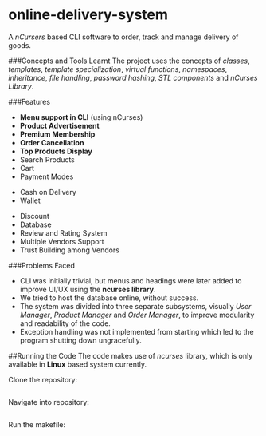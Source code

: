 # online-delivery-system
A _nCursers_ based CLI software to order, track and manage delivery of goods.

###Concepts and Tools Learnt
The project uses the concepts of _classes_, _templates_, _template specialization_, _virtual functions_, _namespaces_, _inheritance_, _file handling_, _password hashing_, _STL components_ and _nCurses Library_.

###Features
- __Menu support in CLI__ (using nCurses)
- __Product Advertisement__
- __Premium Membership__
- __Order Cancellation__
- __Top Products Display__ 
- Search Products
- Cart
- Payment Modes
 * Cash on Delivery
 * Wallet
- Discount
- Database
- Review and Rating System
- Multiple Vendors Support
- Trust Building among Vendors

###Problems Faced
- CLI was initially trivial, but menus and headings were later added to improve UI/UX using the __ncurses library__.
- We tried to host the database online, without success.
- The system was divided into three separate subsystems, visually _User Manager_, _Product Manager_ and _Order Manager_, to improve modularity and readability of the code.
- Exception handling was not implemented from starting which led to the program shutting down ungracefully.


 
##Running the Code
The code makes use of _ncurses_ library, which is only available in __Linux__ based system currently.

Clone the repository:
```git clone https://github.com/dhruv0000/online-delivery-system     
```

Navigate into repository:
```cd online-delivery-system
```

Run the makefile:
```start
```


